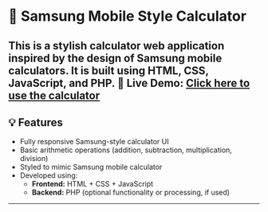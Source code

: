 # 📱 Samsung Mobile Style Calculator
This is a stylish calculator web application inspired by the design of Samsung mobile calculators. It is built using **HTML**, **CSS**, **JavaScript**, and **PHP**.
🔗 **Live Demo:** [Click here to use the calculator](https://trio-rds-tensors.lovestoblog.com/calculator/)
---

## 💡 Features

- Fully responsive Samsung-style calculator UI
- Basic arithmetic operations (addition, subtraction, multiplication, division)
- Styled to mimic Samsung mobile calculator
- Developed using:
  - **Frontend:** HTML + CSS + JavaScript
  - **Backend:** PHP (optional functionality or processing, if used)

---
